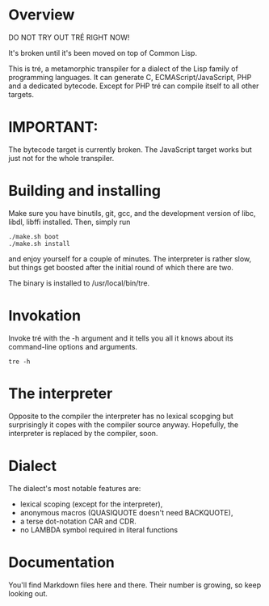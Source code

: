# Overview

DO NOT TRY OUT TRÉ RIGHT NOW!

It's broken until it's been moved on top of Common Lisp.

This is tré, a metamorphic transpiler for a dialect of the Lisp
family of programming languages.  It can generate C,
ECMAScript/JavaScript, PHP and a dedicated bytecode.  Except for
PHP tré can compile itself to all other targets.


# IMPORTANT:

The bytecode target is currently broken.
The JavaScript target works but just not for the whole transpiler.


# Building and installing

Make sure you have binutils, git, gcc, and the development
version of libc, libdl, libffi installed.  Then, simply run

```
./make.sh boot
./make.sh install
```

and enjoy yourself for a couple of minutes.  The interpreter
is rather slow, but things get boosted after the initial round
of which there are two.  

The binary is installed to /usr/local/bin/tre.


# Invokation

Invoke tré with the -h argument and it tells you all it knows
about its command-line options and arguments.

```
tre -h
```


# The interpreter

Opposite to the compiler the interpreter has no lexical scopging
but surprisingly it copes with the compiler source anyway.
Hopefully, the interpreter is replaced by the compiler, soon.


# Dialect

The dialect's most notable features are:

- lexical scoping (except for the interpreter),
- anonymous macros (QUASIQUOTE doesn't need BACKQUOTE),
- a terse dot-notation CAR and CDR.
- no LAMBDA symbol required in literal functions


# Documentation

You'll find Markdown files here and there.  Their number is growing,
so keep looking out.

